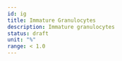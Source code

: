 ```yaml
---
id: ig
title: Immature Granulocytes
description: Immature granulocytes
status: draft
unit: "%"
range: < 1.0
---
```

